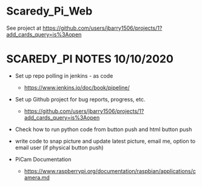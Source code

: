 # Scaredy_Pi_Web
See project at https://github.com/users/jbarry1506/projects/1?add_cards_query=is%3Aopen

# SCAREDY_PI NOTES 10/10/2020

* Set up repo polling in jenkins - as code
	- https://www.jenkins.io/doc/book/pipeline/

* Set up Github project for bug reports, progress, etc.
	- https://github.com/users/jbarry1506/projects/1?add_cards_query=is%3Aopen

* Check how to run python code from button push and html button push
* write code to snap picture and update latest picture, email me, option to email user (if physical button push)

* PiCam Documentation
    - https://www.raspberrypi.org/documentation/raspbian/applications/camera.md